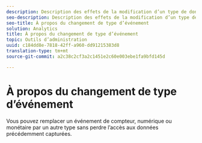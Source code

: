 ```yaml
---
description: Description des effets de la modification d’un type de données après la collecte des données.
seo-description: Description des effets de la modification d’un type de données après la collecte des données.
seo-title: À propos du changement de type d’événement
solution: Analytics
title: À propos du changement de type d’événement
topic: Outils d’administration
uuid: c184dd8e-7818-42ff-a960-dd91215383d8
translation-type: tm+mt
source-git-commit: a2c38c2cf3a2c1451e2c60e003ebe1fa9bfd145d

---
```



# À propos du changement de type d’événement

Vous pouvez remplacer un événement de compteur, numérique ou monétaire par un autre type sans perdre l’accès aux données précédemment capturées.
